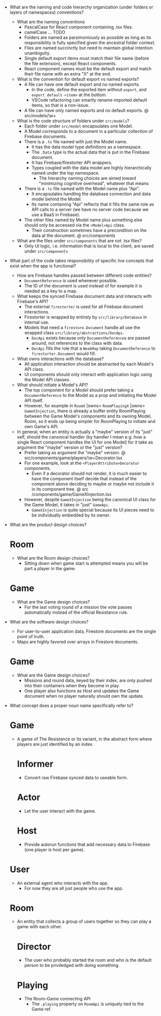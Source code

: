 - What are the naming and code hierarchy organization (under folders or layers of namespaces) conventions?
    - What are the naming conventions
        - PascalCase for React component containing .tsx files.
        - camelCase ... TODO
        - Folders are named as parsimoniously as possible as long as its responsibility is fully specified given the ancestral folder context.
        - Files are named succinctly but need to maintain global intention unambiguity.
        - Single default export items must match their file name (before the file extension), except React components.
        - React component names must be the default export and match their file name with an extra "X" at the end.
    - What is the convention for default export vs named exports?
        - A file can have one default export and no named exports.
            - In the code, define the exported item without `export`, and `export default <item>` at the bottom.
            - VSCode refactoring can smartly rename imported default items, so that is a non-issue.
        - A file can have only named exports and no default exports.
    @ src/models/\w+
    - What is the code structure of folders under `src/models`?
        - Each folder under `src/model` encapsulates one Model.
        - A Model corresponds to a document in a particular collection of Firebase documents.
        - There is a  `.ts` file named with just the Model name.
            - It has the data model type definitions as a namespace.
            - The `.Data` type is the actual data that is put in the Firebase document.
            - It has Firebase/firestorter API wrappers.
            - Types coupled with the data model are highly hierarchically named under the top namespace.
                - The hierarchy naming choices are aimed toward "minimizing cognitive overhead", whatever that means
        - There is a `.ts` file named with the Model name plus "Api".
            - It encapsulates handling the database connection and data model behind the Model.
            - Its name containing "Api" reflects that it fills the same role as API calls to a server (we have no server code because we use a BaaS in Firebase).
        - The other files named by Model name plus something else should only be accessed via the `<Model>Api` class.
            - Their construction sometimes have a precondition on the data at the document.
    @ src/components
    - What are the files under `src/components` that are not .tsx files?
        - Only UI logic, i.e. information that is local to the client, are saved under `src/components`
 
- What part of the code takes responsibility of specific live concepts that exist when the app is functional?
    - How are Firebase handles passed between different code entities?
        - `DocumentReference` is used whenever possible.
        - The ID of the document is used instead of for example it is needed as a key to a map.
    - What keeps the synced Firebase document data and interacts with Firebase's API?
        - The external `firestorter` is used for all Firebase document interactions.
        - Firestorter is wrapped by entirely by `src/library/Database` in internal use.
        - Models that need a `firestore.Document` handle all use the wrapped class `src/library/abstractions/DocApi`.
            - `DocApi` exists because only `DocumentReference`s are passed around, not references to the class with data.
            - `DocApi` fills the role that a `WeakMap` taking `DocumentReference` to `firestorter.Document` would fill.
    - What owns interactions with the database?
        - All application interaction should be abstracted by each Model's API class.
        - UI components should only interact with application logic using the Model API classes.
    - What should initiate a Model's API?
        - The top component for a Model should prefer taking a `DocumentReference` to the Model as a prop and initiating the Model API itself.
        - However, for example in `RoomX` |owns> `RoomPlayingX` |owns> `GameXInjection`, there is already a buffer entity RoomPlaying between the Game Model's components and its owning Model, Room, so it ends up being simpler for RoomPlaying to initiate and own Game's API.
    - In general, when an entity is actually a "maybe" version of its "just" self, should the canonical handler (by handler I mean e.g. how a single React component handles the UI for one Model) for it take as argument the "maybe" version or the "just" version?
        - Prefer taking as argument the "maybe" version.
        @ src/components/game/players/\w+Decorator.tsx
        - For one example, look at the `<PlayerAttribute>Decorator` components.
            - Even if a decorator should not render, it is much easier to have the component itself decide that instead of the component above deciding to maybe or maybe not include it in its component tree.
        @ src /components/game/GameXInjection.tsx
        - However, despite `GameXInjection` being the canonical UI class for the Game Model, it takes in "just" `GameApi`.
            - `GameXInjection` is quite special because its UI pieces need to be individually embedded by its owner.
 
- What are the product design choices?
    # Room
    - What are the Room design choices?
        - Sitting down when game start is attempted means you will be part a player in the game.
    # Game
    - What are the Game design choices?
        - For the last voting round of a mission the vote passes automatically instead of the official Resistance rule.
 
- What are the software design choices?
    - For user-to-user application data, Firestore documents are the single point of truth.
    - Maps are highly favored over arrays in Firestore documents.
    # Game
    - What are the Game design choices?
        - Missions and round data, keyed by their index, are only pushed into their containers when they become in play.
        - One player also functions as Host and updates the Game document when no player naturally should own the update.
 
- What concept does a proper noun name specifically refer to?
    # Game
    - A game of The Resistance or its variant, in the abstract form where players are just identified by an index.
        # Informer
        - Convert raw Firebase synced data to useable form.
        # Actor
        - Let the user interact with the game.
        # Host
        - Provide autorun functions that add necessary data to Firebase (one player is host per game).
    # User
    - An external agent who interacts with the app.
        - For now they are all just people who use the app.
    # Room
    - An entity that collects a group of users together so they can play a game with each other.
        # Director
        - The user who probably started the room and who is the default person to be priviledged with doing something.
        # Playing
        - The Room-Game connecting API
            - The `.playing` property on `RoomApi` is uniquely tied to the Game ref.
